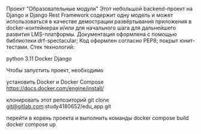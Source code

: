 Проект "Образовательные модули"
Этот небольшой backend-проект на Django и Django Rest Framework содержит одну модель и может использоваться в качестве 
демострации развёртывания приложения в docker-контейнерах и/или для начального шага для дальнейшего развития LMS-платформы.
Документация оформлена с помощью библиотеки drf-spectacular;
Код оформлен согласно PEP8; покрыт юнит-тестами.
Стек технологий:

python 3.11
Docker
Django

Чтобы запустить проект, необходимо

установить Docker и Docker Compose https://docs.docker.com/engine/install/

клонировать этот репозиторий git clone git@gitlab.com:study4180652/edu_app.git

перейти в корень проекта и выполнить команды
docker compose build
docker compose up
